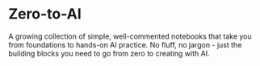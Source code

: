 # Zero-to-AI
A growing collection of simple, well-commented notebooks that take you from foundations to hands-on AI practice. No fluff, no jargon - just the building blocks you need to go from zero to creating with AI.
